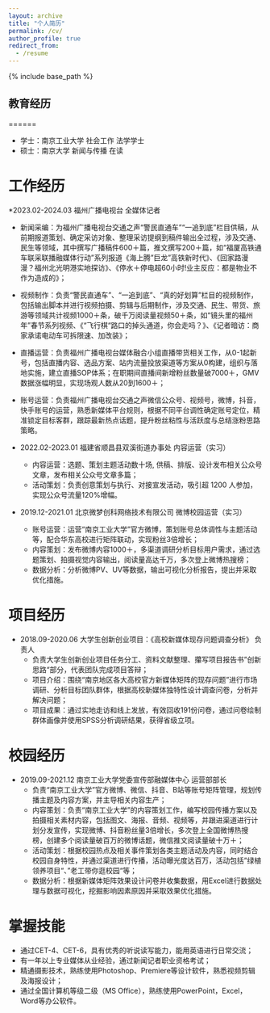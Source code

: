 ```yaml
---
layout: archive
title: "个人简历"
permalink: /cv/
author_profile: true
redirect_from:
  - /resume
---
```


{% include base_path %}

## 教育经历
======
- 学士：南京工业大学 社会工作 法学学士
- 硕士：南京大学 新闻与传播 在读
  
工作经历
======
*2023.02-2024.03 福州广播电视台 全媒体记者
  * 新闻采编：为福州广播电视台交通之声“警民直通车”“一追到底”栏目供稿，从前期报道策划、确定采访对象、整理采访提纲到稿件输出全过程，涉及交通、民生等领域，其中撰写广播稿件600＋篇，推文撰写200＋篇，如“福厦高铁通车联采联播融媒体行动”系列报道《海上腾”巨龙”高铁新时代》、《回家路漫漫？福州北光明港实地探访》、《停水＋停电超60小时!业主反应：都是物业不作为造成的》；
  * 视频制作：负责“警民直通车”、“一追到底”、“真的好划算”栏目的视频制作，包括输出脚本并进行视频拍摄、剪辑与后期制作，涉及交通、民生、带货、旅游等领域共计视频1000＋条，破千万阅读量视频50＋条，如“镜头里的福州年”春节系列视频、《“飞行棋“路口的掉头通道，你会走吗？》、《记者暗访：商家承诺电动车可拆限速、加改装》；
  * 直播运营：负责福州广播电视台媒体融合小组直播带货相关工作，从0-1起新号，包括直播内容、选品方案、站内流量投放渠道等方案从0构建，组织与落地实施，建立直播SOP体系；在职期间直播间新增粉丝数量破7000＋，GMV数据涨幅明显，实现场观人数从20到1600＋；
  * 账号运营：负责福州广播电视台交通之声微信公众号、视频号，微博，抖音，快手账号的运营，熟悉新媒体平台规则，根据不同平台调性确定账号定位，精准锁定目标客群，跟踪最新热点话题，提升粉丝粘性与活跃度与总结涨粉思路策略。

* 2022.02-2023.01 福建省顺昌县双溪街道办事处 内容运营（实习）                                   
  * 内容运营：选题、策划主题活动数十场, 供稿、排版、设计发布相关公众号文章，发布相关公众号文章多篇；
  * 活动策划：负责创意策划与执行、对接宣发活动，吸引超 1200 人参加，实现公众号流量120%增幅。

* 2019.12-2021.01 北京微梦创科网络技术有限公司 微博校园运营（实习）     
  * 账号运营：运营“南京工业大学”官方微博，策划账号总体调性与主题活动等，配合华东高校进行矩阵联动，实现粉丝3倍增长；
  * 内容策划：发布微博内容1000＋，多渠道调研分析目标用户需求，通过选题策划、拍摄视觉内容输出，阅读量高达千万，多次登上微博热搜榜；
  * 数据分析：分析微博PV、UV等数据，输出可视化分析报告，提出并采取优化措施。
  
项目经历
======
* 2018.09-2020.06 大学生创新创业项目：《高校新媒体现存问题调查分析》 负责人
  * 负责大学生创新创业项目任务分工、资料文献整理、攥写项目报告书”创新思路“部分，代表团队完成项目答辩；
  * 项目介绍：围绕“南京地区各大高校官方新媒体矩阵的现存问题”进行市场调研、分析目标团队群体，根据高校新媒体独特性设计调查问卷，分析并解决问题；
  * 项目成果：通过实地走访和线上发放，有效回收191份问卷，通过问卷绘制群体画像并使用SPSS分析调研结果，获得省级立项。                                      

校园经历
======
* 2019.09-2021.12 南京工业大学党委宣传部融媒体中心 运营部部长
  * 负责“南京工业大学”官方微博、微信、抖音、B站等账号矩阵管理，规划传播主题及内容方案，并主导相关内容生产；
  * 内容策划：负责“南京工业大学”的内容策划工作，编写校园传播方案以及拍摄相关素材内容，包括图文、海报、音频、视频等，并跟进渠道进行计划分发宣传，实现微博、抖音粉丝量3倍增长，多次登上全国微博热搜榜，创建多个阅读量破百万的微博话题，微信推文阅读量破十万＋；
  * 活动策划：根据校园热点及相关事件策划各类主题活动及内容，同时结合校园自身特性，并通过渠道进行传播，活动曝光度达百万，活动包括”绿植领养项目“、”老工带你逛校园“等；
  * 数据分析：根据新媒体矩阵效果设计问卷并收集数据，用Excel进行数据处理与数据可视化，挖掘影响因素原因并采取效果优化措施。

掌握技能
======
* 通过CET-4、CET-6，具有优秀的听说读写能力，能用英语进行日常交流；
* 有一年以上专业媒体从业经验，通过新闻记者职业资格考试；
* 精通摄影技术，熟练使用Photoshop、Premiere等设计软件，熟悉视频剪辑及海报设计；
* 通过全国计算机等级二级（MS Office），熟练使用PowerPoint，Excel，Word等办公软件。
